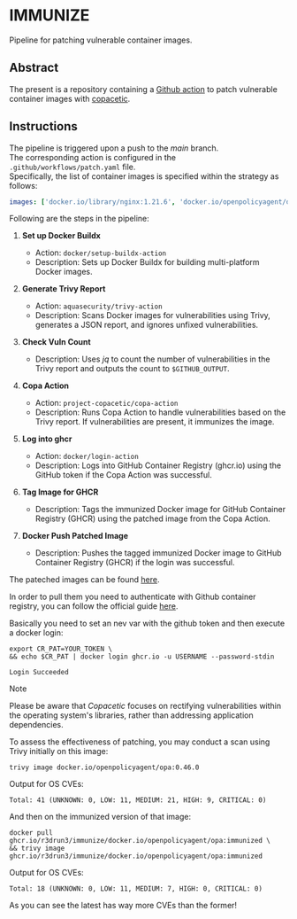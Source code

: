 # IMMUNIZE

Pipeline for patching vulnerable container images.  

## Abstract
The present is a repository containing a [Github action](https://github.com/features/actions) to patch vulnerable container images with [copacetic](https://github.com/project-copacetic/copacetic).  

## Instructions

The pipeline is triggered upon a push to the *main* branch.  
The corresponding action is configured in the `.github/workflows/patch.yaml` file.  
Specifically, the list of container images is specified within the strategy as follows:

```yaml
images: ['docker.io/library/nginx:1.21.6', 'docker.io/openpolicyagent/opa:0.46.0']
```  
Following are the steps in the pipeline:  
1. **Set up Docker Buildx**
   - Action: `docker/setup-buildx-action`
   - Description: Sets up Docker Buildx for building multi-platform Docker images.

2. **Generate Trivy Report**
   - Action: `aquasecurity/trivy-action`
   - Description: Scans Docker images for vulnerabilities using Trivy, generates a JSON report, and ignores unfixed vulnerabilities.

3. **Check Vuln Count**
   - Description: Uses *jq* to count the number of vulnerabilities in the Trivy report and outputs the count to `$GITHUB_OUTPUT`.

4. **Copa Action**
   - Action: `project-copacetic/copa-action`
   - Description: Runs Copa Action to handle vulnerabilities based on the Trivy report. If vulnerabilities are present, it immunizes the image.

5. **Log into ghcr**
   - Action: `docker/login-action`
   - Description: Logs into GitHub Container Registry (ghcr.io) using the GitHub token if the Copa Action was successful.

6. **Tag Image for GHCR**
   - Description: Tags the immunized Docker image for GitHub Container Registry (GHCR) using the patched image from the Copa Action.

7. **Docker Push Patched Image**
   - Description: Pushes the tagged immunized Docker image to GitHub Container Registry (GHCR) if the login was successful.

The pateched images can be found [here](https://github.com/R3DRUN3?tab=packages&repo_name=immunize).  

In order to pull them you need to authenticate with Github container registry, you can follow the official guide [here](https://github.com/R3DRUN3?tab=packages&repo_name=immunize).  

Basically you need to set an nev var with the github token and then execute a docker login:  

```console
export CR_PAT=YOUR_TOKEN \
&& echo $CR_PAT | docker login ghcr.io -u USERNAME --password-stdin

Login Succeeded
```   

>[!Note]
> Please be aware that *Copacetic* focuses on rectifying vulnerabilities within the operating system's libraries, rather than addressing application dependencies.  

To assess the effectiveness of patching, you may conduct a scan using Trivy initially on this image:  
```console
trivy image docker.io/openpolicyagent/opa:0.46.0
```  

Output for OS CVEs:  
```console   
Total: 41 (UNKNOWN: 0, LOW: 11, MEDIUM: 21, HIGH: 9, CRITICAL: 0)
```  

And then on the immunized version of that image:  
```console
docker pull ghcr.io/r3drun3/immunize/docker.io/openpolicyagent/opa:immunized \
&& trivy image ghcr.io/r3drun3/immunize/docker.io/openpolicyagent/opa:immunized
```  

Output for OS CVEs:  
```console   
Total: 18 (UNKNOWN: 0, LOW: 11, MEDIUM: 7, HIGH: 0, CRITICAL: 0)
```  

As you can see the latest has way more CVEs than the former!  






